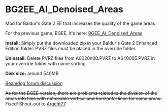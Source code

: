 # BG2EE_AI_Denoised_Areas
Mod for Baldur's Gate 2 EE that increases the quality of the game areas

For the previous game, BGEE, it's here: [BGEE_AI_Denoised_Areas](https://github.com/WillScarlettOhara/BGEE_AI_Denoised_Areas)

**Install:** Simply put the downloaded zip in your Baldur's Gate 2 Enhanced Edition folder. PVRZ files must be placed in the override folder.

**Uninstall:** Delete PVRZ files from A0020n00.PVRZ to A640005.PVRZ in your override folder with name sorting

**Disk size:** around 540MB

[Beamdog forum discussion](https://forums.beamdog.com/discussion/83893/mod-alpha-ai-denoised-areas)

~~As for the BGEE version, there are problems related to the division of the areas into tiles with noticeable vertical and horizontal lines for some areas.~~
Fixed! Shout-out to [Argent77](https://github.com/Argent77)
